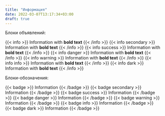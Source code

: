 ```yaml
---
title: "Информация"
date: 2022-03-07T13:17:34+03:00
draft: true
---
```


Блоки объявлений:

{{< info >}} Information with **bold text** {{< /info >}}
{{< info secondary >}} Information with **bold text** {{< /info >}}
{{< info success >}} Information with **bold text** {{< /info >}}
{{< info danger >}} Information with **bold text** {{< /info >}}
{{< info warning >}} Information with **bold text** {{< /info >}}
{{< info info >}} Information with **bold text** {{< /info >}}
{{< info dark >}} Information with **bold text** {{< /info >}}

Блоки-обозначения:

{{< badge >}} Information {{< /badge >}}
{{< badge secondary >}} Information {{< /badge >}}
{{< badge success >}} Information {{< /badge >}}
{{< badge danger >}} Information {{< /badge >}}
{{< badge warning >}} Information {{< /badge >}}
{{< badge info >}} Information {{< /badge >}}
{{< badge dark >}} Information {{< /badge >}}